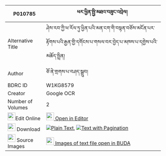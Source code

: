 |P010785|ཕར་ཕྱིན་སྤྱི་མཐའ་བཟུང་འབྲེལ། 
| --- | --- 
|Alternative Title |ཤེས་རབ་ཀྱི་ཕ་རོལ་ཏུ་ཕྱིན་པའི་མན་ངག་གི་བསྟན་བཅོས་མངོན་པར་རྟོགས་པའི་རྒྱན་གྱི་དགོངས་པ་གསལ་བར་བྱེད་པ་མཁས་པ་དགྱེས་པའི་མཆོད་སྤྲིན།
|Author| ཅོ་ནེ་གྲགས་པ་བཤད་སྒྲུབ།
|BDRC ID | W1KG8579
|Creator | Google OCR
|Number of Volumes| 2
|<img width="25" src="https://img.icons8.com/color/25/000000/edit-property.png">Edit Online| [<img width="25" src="https://avatars.githubusercontent.com/u/45091458?s=200&v=4"> Open in Editor](http://editor.openpecha.org/P010785)
|<img width="25" src="https://img.icons8.com/fluent/48/000000/download-2.png"/>  Download | [![](https://img.icons8.com/color/20/000000/txt.png)Plain Text](https://github.com/Openpecha/P010785/releases/download/v1/parchin_chi_ta_zung_drel_plain_P010785.zip), [![](https://img.icons8.com/color/20/000000/txt.png)Text with Pagination](https://github.com/Openpecha/P010785/releases/download/v1/parchin_chi_ta_zung_drel_pages_P010785.zip)
|<img width="25" src="https://img.icons8.com/plasticine/100/000000/pictures-folder.png"/>  Source Images | [<img width="25" src="https://library.bdrc.io/icons/BUDA-small.svg"> Images of text file open in BUDA](https://library.bdrc.io/show/bdr:W1KG8579)